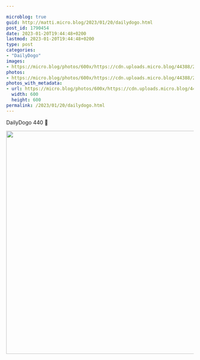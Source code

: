 ```yaml
---

microblog: true
guid: http://matti.micro.blog/2023/01/20/dailydogo.html
post_id: 1790454
date: 2023-01-20T19:44:48+0200
lastmod: 2023-01-20T19:44:48+0200
type: post
categories:
- "DailyDogo"
images:
- https://micro.blog/photos/600x/https://cdn.uploads.micro.blog/44388/2023/8ceeff8dc3.jpg
photos:
- https://micro.blog/photos/600x/https://cdn.uploads.micro.blog/44388/2023/8ceeff8dc3.jpg
photos_with_metadata:
- url: https://micro.blog/photos/600x/https://cdn.uploads.micro.blog/44388/2023/8ceeff8dc3.jpg
  width: 600
  height: 600
permalink: /2023/01/20/dailydogo.html
---
```

DailyDogo 440 🐶

<img src="https://micro.blog/photos/600x/https://blog.martin-haehnel.de/uploads/2023/8ceeff8dc3.jpg" width="600" height="600" alt="" />
